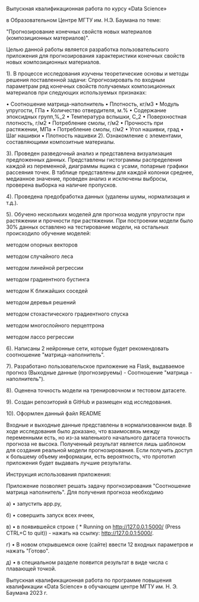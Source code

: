 Выпускная квалификационная работа по курсу «Data Science»

в Образовательном Центре МГТУ им. Н.Э. Баумана по теме:

"Прогнозирование конечных свойств новых материалов (композиционных материалов)".

Целью данной работы является разработка пользовательского приложения для прогнозирования характеристики конечных свойств новых композиционных материалов.

1). В процессе исследования изучены теоретические основы и методы решения поставленной задачи: Спрогнозировать по входным параметрам ряд конечных свойств получаемых композиционных материалов при следующих используемых признаках:

•	Соотношение матрица-наполнитель
•	Плотность, кг/м3
•	Модуль упругости, ГПа
•	Количество отвердителя, м.%
•	Содержание эпоксидных групп,%_2
•	Температура вспышки, С_2
•	Поверхностная плотность, г/м2
•	Потребление смолы, г/м2
•	Прочность при растяжении, МПа
•	Потребление смолы, г/м2
•	Угол нашивки, град
•	Шаг нашивки
•	Плотность нашивки
2). Ознакомление с элементами, составляющими композитные материалы.

3). Проведен разведочный анализ и представлена визуализация предложенных данных. Представлены гистограммы распределения каждой из переменной, диаграммы ящика с усами, попарные графики рассеяния точек. В таблице представлены для каждой колонки среднее, медианное значение, проведен анализ и исключены выбросы, проверена выборка на наличие пропусков.

4). Проведена предобработка данных (удалены шумы, нормализация и т.д.).

5). Обучено нескольких моделей для прогноза модуля упругости при растяжении и прочности при растяжении. При построении модели было 30% данных оставлено на тестирование модели, на остальных происходило обучение моделей:

методом опорных векторов

методом случайного леса

методом линейной регрессии

методом градиентного бустинга

методом К ближайших соседей

методом деревья решений

методом стохастического градиентного спуска

методом многослойного перцептрона

методом лассо регрессии

6). Написаны 2 нейронные сети, которые будет рекомендовать соотношение "матрица-наполнитель".

7). Разработано пользовательское приложение на Flask, выдаваемое прогноз (Выходные данные (прогнозируемы) - Соотношение "матрица - наполнитель").

8). Оценена точность модели на тренировочном и тестовом датасете.

9). Создан репозиторий в GitHub и размещен код исследования.

10). Оформлен данный файл README

Входные и выходные данные представлены в нормализованном виде. В ходе исследования было доказано, что взаимосвязь между переменными есть, но из-за маленького начального датасета точность прогноза не высока. Полученный результат является лишь шаблоном для создания реальной модели прогнозирования. Если получить доступ к большему объему информации, есть вероятность, что прототип приложения будет выдавать лучшие результаты. 

Инструкция использования приложения:

Приложение позволяет решать задачу прогнозирования "Соотношение матрица наполнитель". Для получения прогноза необходимо

а) • запустить app.py,

б) • совершить запуск всех ячеек,

в) • в появившейся строке ( * Running on http://127.0.0.1:5000/ (Press CTRL+C to quit)) - нажать на ссылку: http://127.0.0.1:5000/.

г) • В новом открывшемся окне (сайте) ввести 12 входных параметров и нажать "Готово".

д) • в специальном разделе появится результат в виде числа с плавающей точкой.

Выпускная квалификационная работа по программе повышения квалификации «Data Science» в обучающем центре МГТУ им. Н. Э. Баумана 2023 г.
